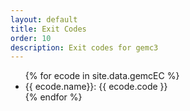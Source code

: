 ```yaml
---
layout: default
title: Exit Codes
order: 10
description: Exit codes for gemc3
---
```


 <ul>
	{% for ecode in site.data.gemcEC %}
	<li> {{ ecode.name}}: {{ ecode.code }}</li>
	{% endfor %}
</ul>

